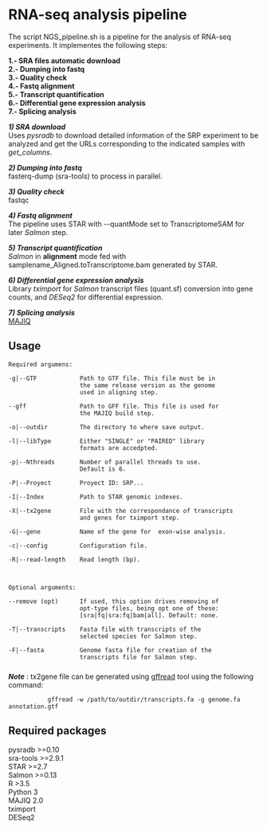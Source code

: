 # RNA-seq analysis pipeline

The script NGS_pipeline.sh is a pipeline for the analysis of RNA-seq experiments. It implementes the following steps:

**1.- SRA files automatic download  
2.- Dumping into fastq  
3.- Quality check  
4.- Fastq alignment  
5.- Transcript quantification  
6.- Differential gene expression analysis  
7.- Splicing analysis**

***1) SRA download***  
Uses *pysradb* to download detailed information of the SRP experiment to be analyzed and get the URLs corresponding to the indicated samples with *get_columns*.

***2) Dumping into fastq***  
fasterq-dump (sra-tools) to process in parallel.

***3) Quality check***  
fastqc

***4) Fastq alignment***  
The pipeline uses STAR with --quantMode set to TranscriptomeSAM for later *Salmon* step.

***5) Transcript quantification***  
*Salmon* in **alignment** mode fed with samplename_Aligned.toTranscriptome.bam generated by STAR.

***6) Differential gene expression analysis***  
Library *tximport* for *Salmon* transcript files (quant.sf) conversion into gene counts, and *DESeq2* for differential expression.

***7) Splicing analysis***  
[MAJIQ](https://majiq.biociphers.org/)





## Usage


    Required argumens:

    -g|--GTF            Path to GTF file. This file must be in
                        the same release version as the genome
                        used in aligning step.

    --gff               Path to GFF file. This file is used for
                        the MAJIQ build step.

    -o|--outdir         The directory to where save output.

    -l|--libType        Either "SINGLE" or "PAIRED" library
                        formats are accedpted.

    -p|--Nthreads       Number of parallel threads to use.
                        Default is 6.
    
    -P|--Proyect        Proyect ID: SRP...

    -I|--Index          Path to STAR genomic indexes.
  
    -X|--tx2gene        File with the correspondance of transcripts
                        and genes for tximport step.

    -G|--gene           Name of the gene for  exon-wise analysis.

    -c|--config         Configuration file.

    -R|--read-length    Read length (bp).


    
    Optional arguments:

    --remove (opt)      If used, this option drives removing of 
                        opt-type files, being opt one of these:
                        [sra|fq|sra:fq|bam|all]. Default: none.
      
    -T|--transcripts    Fasta file with transcripts of the 
                        selected species for Salmon step.

    -F|--fasta          Genome fasta file for creation of the
                        transcripts file for Salmon step.          
###                         
***Note*** : tx2gene file can be generated using [gffread](http://ccb.jhu.edu/software/stringtie/gff.shtml) tool using the following command:
    
               gffread -w /path/to/outdir/transcripts.fa -g genome.fa annotation.gtf

 
## Required packages

pysradb >=0.10  
sra-tools >=2.9.1  
STAR >=2.7  
Salmon >=0.13  
R >3.5  
Python 3  
MAJIQ 2.0  
tximport  
DESeq2




```python

```

